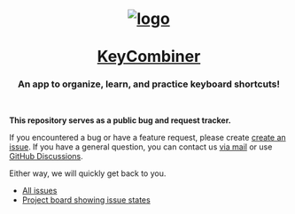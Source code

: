 <div align="center">

# [![logo](https://user-images.githubusercontent.com/7394822/111076062-0d48fc00-84eb-11eb-9c18-a2abf316ad2c.png)<br/><br/>KeyCombiner](https://keycombiner.com)

### An app to organize, learn, and practice keyboard shortcuts!

</div>
 

**This repository serves as a public bug and request tracker.**

If you encountered a bug or have a feature request, please create [create an issue](https://github.com/tkainrad/keycombiner/issues/new). If you have a general question, you can contact us [via mail](mailto:support@keycombiner.com) or use [GitHub Discussions](https://github.com/tkainrad/keycombiner/discussions). 

Either way, we will quickly get back to you.

* [All issues](https://github.com/tkainrad/keycombiner/issues)
* [Project board showing issue states](https://github.com/tkainrad/keycombiner/projects/1)
